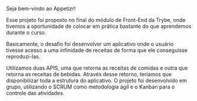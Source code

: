 Seja bem-vindo ao Appetizr!

Esse projeto foi proposto no final do módulo de Front-End da Trybe, onde tivemos a oportunidade de colocar em prática bastante do que aprendemos durante o curso.

Basicamente, o desafio foi desenvolver um aplicativo onde o usuário tivesse acesso a uma infinidade de receitas de forma que ele conseguisse reproduzi-las.

Utilizamos duas APIS, uma que retorna as receitas de comidas e outra que retorna as receitas de bebidas. Através desse retorno, teríamos que disponibilizar toda a estrutura do aplicativo. O projeto foi desenvolvido em grupo, utilizando o SCRUM como metodologia ágil e o Kanban para o controle das atividades.
 